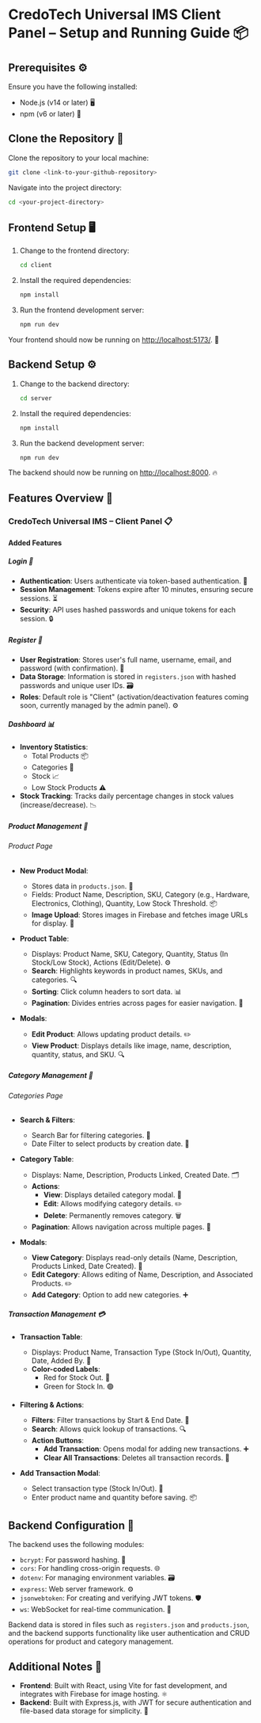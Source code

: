 
# CredoTech Universal IMS Client Panel – Setup and Running Guide 📦

## Prerequisites ⚙️

Ensure you have the following installed:

- Node.js (v14 or later) 🖥️
- npm (v6 or later) 📲

## Clone the Repository 🔽

Clone the repository to your local machine:

```bash
git clone <link-to-your-github-repository>
```

Navigate into the project directory:

```bash
cd <your-project-directory>
```

## Frontend Setup 🖥️

1. Change to the frontend directory:

    ```bash
    cd client
    ```

2. Install the required dependencies:

    ```bash
    npm install
    ```

3. Run the frontend development server:

    ```bash
    npm run dev
    ```

Your frontend should now be running on [http://localhost:5173/](http://localhost:5173/). 🚀

## Backend Setup ⚙️

1. Change to the backend directory:

    ```bash
    cd server
    ```

2. Install the required dependencies:

    ```bash
    npm install
    ```

3. Run the backend development server:

    ```bash
    npm run dev
    ```

The backend should now be running on [http://localhost:8000](http://localhost:8000). 🔥

## Features Overview 🌟

### CredoTech Universal IMS – Client Panel 📋

#### Added Features

##### Login 🔑

- **Authentication**: Users authenticate via token-based authentication. 🔐
- **Session Management**: Tokens expire after 10 minutes, ensuring secure sessions. ⏳
- **Security**: API uses hashed passwords and unique tokens for each session. 🔒

##### Register 📝

- **User Registration**: Stores user's full name, username, email, and password (with confirmation). 📧
- **Data Storage**: Information is stored in `registers.json` with hashed passwords and unique user IDs. 🗃️
- **Roles**: Default role is "Client" (activation/deactivation features coming soon, currently managed by the admin panel). ⚙️

##### Dashboard 📊

- **Inventory Statistics**:
  - Total Products 📦
  - Categories 📑
  - Stock 📈
  - Low Stock Products ⚠️
- **Stock Tracking**: Tracks daily percentage changes in stock values (increase/decrease). 📉

##### Product Management 🛒

###### Product Page

- **New Product Modal**:
  - Stores data in `products.json`. 📄
  - Fields: Product Name, Description, SKU, Category (e.g., Hardware, Electronics, Clothing), Quantity, Low Stock Threshold. 📦
  - **Image Upload**: Stores images in Firebase and fetches image URLs for display. 📸

- **Product Table**:
  - Displays: Product Name, SKU, Category, Quantity, Status (In Stock/Low Stock), Actions (Edit/Delete). ⚙️
  - **Search**: Highlights keywords in product names, SKUs, and categories. 🔍
  - **Sorting**: Click column headers to sort data. 📊
  - **Pagination**: Divides entries across pages for easier navigation. 📑

- **Modals**:
  - **Edit Product**: Allows updating product details. ✏️
  - **View Product**: Displays details like image, name, description, quantity, status, and SKU. 🔍

##### Category Management 📂

###### Categories Page

- **Search & Filters**:
  - Search Bar for filtering categories. 🔎
  - Date Filter to select products by creation date. 📅

- **Category Table**:
  - Displays: Name, Description, Products Linked, Created Date. 🗂️
  - **Actions**:
    - **View**: Displays detailed category modal. 👀
    - **Edit**: Allows modifying category details. ✏️
    - **Delete**: Permanently removes category. 🗑️
  - **Pagination**: Allows navigation across multiple pages. 📄

- **Modals**:
  - **View Category**: Displays read-only details (Name, Description, Products Linked, Date Created). 📄
  - **Edit Category**: Allows editing of Name, Description, and Associated Products. ✏️
  - **Add Category**: Option to add new categories. ➕

##### Transaction Management 💳

- **Transaction Table**:
  - Displays: Product Name, Transaction Type (Stock In/Out), Quantity, Date, Added By. 📅
  - **Color-coded Labels**:
    - Red for Stock Out. 🔴
    - Green for Stock In. 🟢

- **Filtering & Actions**:
  - **Filters**: Filter transactions by Start & End Date. 📆
  - **Search**: Allows quick lookup of transactions. 🔍
  - **Action Buttons**:
    - **Add Transaction**: Opens modal for adding new transactions. ➕
    - **Clear All Transactions**: Deletes all transaction records. 🧹

- **Add Transaction Modal**:
  - Select transaction type (Stock In/Out). 🔄
  - Enter product name and quantity before saving. 📦

## Backend Configuration 🔧

The backend uses the following modules:

- `bcrypt`: For password hashing. 🔐
- `cors`: For handling cross-origin requests. 🌐
- `dotenv`: For managing environment variables. 🗃️
- `express`: Web server framework. ⚙️
- `jsonwebtoken`: For creating and verifying JWT tokens. 🛡️
- `ws`: WebSocket for real-time communication. 📡

Backend data is stored in files such as `registers.json` and `products.json`, and the backend supports functionality like user authentication and CRUD operations for product and category management.

## Additional Notes 📝

- **Frontend**: Built with React, using Vite for fast development, and integrates with Firebase for image hosting. ⚛️
- **Backend**: Built with Express.js, with JWT for secure authentication and file-based data storage for simplicity. 🔧
